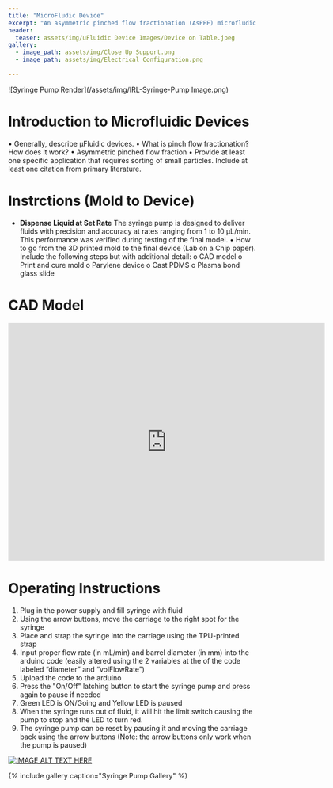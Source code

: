 ```yaml
---
title: "MicroFludic Device"
excerpt: "An asymmetric pinched flow fractionation (AsPFF) microfludic sorting device."
header:
  teaser: assets/img/uFluidic Device Images/Device on Table.jpeg
gallery:
  - image_path: assets/img/Close Up Support.png
  - image_path: assets/img/Electrical Configuration.png
   
---
```


![Syringe Pump Render](/assets/img/IRL-Syringe-Pump Image.png)

# Introduction to Microfluidic Devices

• Generally, describe μFluidic devices.
• What is pinch flow fractionation? How does it work?
• Asymmetric pinched flow fraction
• Provide at least one specific application that requires sorting of small particles. Include
at least one citation from primary literature. 

# Instrctions (Mold to Device)

* **Dispense Liquid at Set Rate** The syringe pump is designed to deliver fluids with precision and accuracy at rates ranging from 1 to 10 µL/min. This performance was verified during testing of the final model.
• How to go from the 3D printed mold to the final device (Lab on a Chip paper). Include
the following steps but with additional detail:
o CAD model
o Print and cure mold
o Parylene device
o Cast PDMS
o Plasma bond glass slide



# CAD Model
<iframe src="https://vanderbilt643.autodesk360.com/shares/public/SH286ddQT78850c0d8a4cb5f7ec64d6b820e?mode=embed" width="640" height="480" allowfullscreen="true" webkitallowfullscreen="true" mozallowfullscreen="true"  frameborder="0"></iframe>

# Operating Instructions

1. Plug in the power supply and fill syringe with fluid
2. Using the arrow buttons, move the carriage to the right spot for the syringe
3. Place and strap the syringe into the carriage using the TPU-printed strap
4. Input proper flow rate (in mL/min) and barrel diameter (in mm) into the arduino code (easily altered using the 2 variables at the of the code labeled “diameter” and “volFlowRate”)
5. Upload the code to the arduino
6. Press the "On/Off" latching button to start the syringe pump and press again to pause if needed
7. Green LED is ON/Going and Yellow LED is paused
8. When the syringe runs out of fluid, it will hit the limit switch causing the pump to stop and the LED to turn red.
9. The syringe pump can be reset by pausing it and moving the carriage back using the arrow buttons (Note: the arrow buttons only work when the pump is paused)

[![IMAGE ALT TEXT HERE](https://img.youtube.com/vi/dTI9CPz5Ph0/0.jpg)](https://www.youtube.com/watch?v=dTI9CPz5Ph0)


{% include gallery caption="Syringe Pump Gallery" %}
